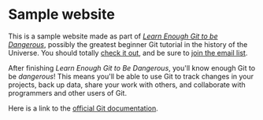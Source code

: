 # Sample website

This is a sample website made as part of [_Learn Enough Git to be Dangerous_](http://learnenough.com/git-tutorial), possibly the greatest beginner Git tutorial in the history of the Universe. You should totally [check it out](http://learneough.com/git-tutorial), and be sure to [join the email list](http://www.learnenough.com/#email_list).

After finishing _Learn Enough Git to Be Dangerous_, you'll know enough Git to be _dangerous_! This means you'll be able to use Git to track changes in your projects, back up data, share your work with others, and collaborate with programmers and other users of Git. 

Here is a link to the [official Git documentation](https://git-scm.com/doc).